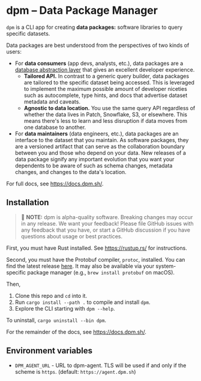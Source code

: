 # dpm – Data Package Manager

`dpm` is a CLI app for creating **data packages:** software libraries to query specific datasets.

Data packages are best understood from the perspectives of two kinds of users:

- For **data consumers** (app devs, analysts, etc.), data packages are a [database abstraction layer](https://en.wikipedia.org/wiki/Database_abstraction_layer) that gives an excellent developer experience.
  - **Tailored API.** In contrast to a generic query builder, data packages are tailored to the specific dataset being accessed. This is leveraged to implement the maximum possible amount of developer niceties such as autocomplete, type hints, and docs that advertise dataset metadata and caveats.
  - **Agnostic to data location.** You use the same query API regardless of whether the data lives in Patch, Snowflake, S3, or elsewhere. This means there's less to learn and less disruption if data moves from one database to another.
- For **data maintainers** (data engineers, etc.), data packages are an interface to the dataset that you maintain. As software packages, they are a versioned artifact that can serve as the collaboration boundary between you and those who depend on your data. New releases of a data package signify any important evolution that you want your dependents to be aware of such as schema changes, metadata changes, and changes to the data's location.

For full docs, see https://docs.dpm.sh/.

## Installation

> :rotating_light: **NOTE:** dpm is alpha-quality software. Breaking changes may occur in any release. We want your feedback! Please file GitHub issues with any feedback that you have, or start a GitHub discussion if you have questions about usage or best practices.

First, you must have Rust installed. See https://rustup.rs/ for instructions.

Second, you must have the Protobuf compiler, `protoc`, installed. You can find the latest release [here](https://github.com/protocolbuffers/protobuf/releases/latest). It may also be available via your system-specific package manager (e.g., `brew install protobuf` on macOS).

Then,

1. Clone this repo and `cd` into it.
2. Run `cargo install --path .` to compile and install `dpm`.
3. Explore the CLI starting with `dpm --help`.

To uninstall, `cargo uninstall --bin dpm`.

For the remainder of the docs, see https://docs.dpm.sh/.

## Environment variables

- `DPM_AGENT_URL` - URL to dpm-agent. TLS will be used if and only if the scheme is `https`. (default: `https://agent.dpm.sh`)
